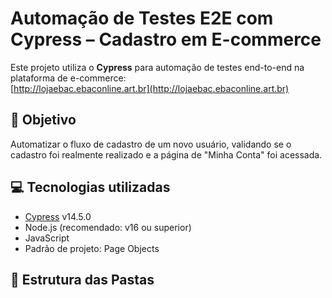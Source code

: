 # Automação de Testes E2E com Cypress – Cadastro em E-commerce

Este projeto utiliza o **Cypress** para automação de testes end-to-end na plataforma de e-commerce:  
[http://lojaebac.ebaconline.art.br](http://lojaebac.ebaconline.art.br)

## :dart: Objetivo

Automatizar o fluxo de cadastro de um novo usuário, validando se o cadastro foi realmente realizado e a página de "Minha Conta" foi acessada.

## :computer: Tecnologias utilizadas

- [Cypress](https://www.cypress.io/) v14.5.0
- Node.js (recomendado: v16 ou superior)
- JavaScript
- Padrão de projeto: Page Objects

## :file_folder: Estrutura das Pastas